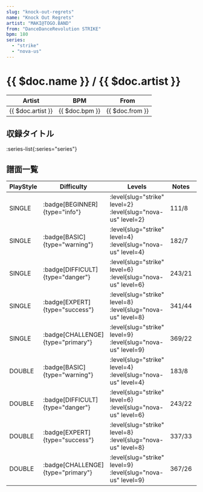 ```yaml
---
slug: "knock-out-regrets"
name: "Knock Out Regrets"
artist: "MAKI@TOGO.BAND"
from: "DanceDanceRevolution STRIKE"
bpm: 180
series:
  - "strike"
  - "nova-us"
---
```


# {{ $doc.name }} / {{ $doc.artist }}

|Artist|BPM|From|
|------|---|----|
|{{ $doc.artist }}|{{ $doc.bpm }}|{{ $doc.from }}|

## 収録タイトル

:series-list{:series="series"}

## 譜面一覧

|PlayStyle|Difficulty|Levels|Notes|Movie|
|---------|----------|------|-----|-----|
|SINGLE| :badge[BEGINNER]{type="info"}|<div class="field is-grouped is-grouped-multiline"> :level{slug="strike" level=2} :level{slug="nova-us" level=2}</div>|111/8||
|SINGLE| :badge[BASIC]{type="warning"}|<div class="field is-grouped is-grouped-multiline"> :level{slug="strike" level=4} :level{slug="nova-us" level=4}</div>|182/7||
|SINGLE| :badge[DIFFICULT]{type="danger"}|<div class="field is-grouped is-grouped-multiline"> :level{slug="strike" level=6} :level{slug="nova-us" level=6}</div>|243/21||
|SINGLE| :badge[EXPERT]{type="success"}|<div class="field is-grouped is-grouped-multiline"> :level{slug="strike" level=8} :level{slug="nova-us" level=8}</div>|341/44||
|SINGLE| :badge[CHALLENGE]{type="primary"}|<div class="field is-grouped is-grouped-multiline"> :level{slug="strike" level=9} :level{slug="nova-us" level=9}</div>|369/22||
|DOUBLE| :badge[BASIC]{type="warning"}|<div class="field is-grouped is-grouped-multiline"> :level{slug="strike" level=4} :level{slug="nova-us" level=4}</div>|183/8||
|DOUBLE| :badge[DIFFICULT]{type="danger"}|<div class="field is-grouped is-grouped-multiline"> :level{slug="strike" level=6} :level{slug="nova-us" level=6}</div>|243/22||
|DOUBLE| :badge[EXPERT]{type="success"}|<div class="field is-grouped is-grouped-multiline"> :level{slug="strike" level=8} :level{slug="nova-us" level=8}</div>|337/33||
|DOUBLE| :badge[CHALLENGE]{type="primary"}|<div class="field is-grouped is-grouped-multiline"> :level{slug="strike" level=9} :level{slug="nova-us" level=9}</div>|367/26||
